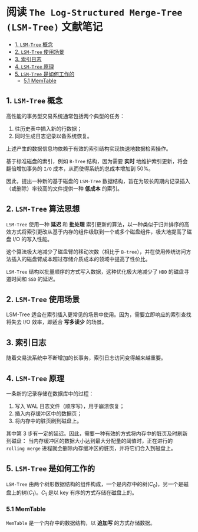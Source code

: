 # 阅读 `The Log-Structured Merge-Tree (LSM-Tree)` 文献笔记

- [1. `LSM-Tree` 概念](#1-lsm-tree-概念)
- [2. `LSM-Tree` 使用场景](#2-lsm-tree-使用场景)
- [3. 索引日志](#3-索引日志)
- [4. `LSM-Tree` 原理](#4-lsm-tree-原理)
- [5. `LSM-Tree` 是如何工作的](#5-lsm-tree-是如何工作的)
  - [5.1 MemTable](#51-memtable)


## 1. `LSM-Tree` 概念

高性能的事务型交易系统通常包括两个典型的任务：

1. 往历史表中插入新的行数据；
2. 同时生成日志记录以备系统恢复。

上述产生的数据信息均依赖于有效的索引结构实现快速地数据检索操作。

基于标准磁盘的索引，例如 `B-Tree` 结构，因为需要 **实时** 地维护索引更新，将会翻倍增加事务的 `I/O` 成本，从而使得系统的总成本增加到 50%。

因此，提出一种新的基于磁盘的 `LSM-Tree` 数据结构，旨在为较长周期内记录插入（或删除）率较高的文件提供一种 **低成本** 的索引。

## 2. `LSM-Tree` 算法思想

`LSM-Tree` 使用一种 **延迟** 和 **批处理** 索引更新的算法，以一种类似于归并排序的高效方式将索引更改从基于内存的组件级联到一个或多个磁盘组件，极大地提高了磁盘 I/O 的写入性能。

这个算法极大地减少了磁盘臂的移动次数（相比于 `B-tree`），并在使用传统访问方法插入的磁盘臂成本超过存储介质成本的领域中提高了性价比。

`LSM-Tree` 结构以批量顺序的方式写入数据，这种优化极大地减少了 `HDD` 的磁盘寻道时间和 `SSD` 的延迟。

## 2. `LSM-Tree` 使用场景

LSM-Tree 适合在索引插入更常见的场景中使用。因为，需要立即响应的索引查找将失去 I/O 效率，即适合 **写多读少** 的场景。

## 3. 索引日志

随着交易流系统中不断增加的长事务，索引日志访问变得越来越重要。

## 4. `LSM-Tree` 原理

一条新的记录存储在数据库中的过程：

1. 写入 WAL 日志文件（顺序写），用于崩溃恢复；
2. 插入内存缓冲区中的数据页；
3. 将内存中的脏页刷到磁盘上。

其中第 3 步有一定的延迟。因此，需要一种有效的方式将内存中的脏页及时刷新到磁盘：
当内存缓冲区的数据大小达到最大分配量的阈值时，正在进行的 `rolling merge` 进程就会删除内存缓冲区的脏页，并将它们合入到磁盘上。

## 5. `LSM-Tree` 是如何工作的

`LSM-Tree` 由两个树形数据结构的组件构成，一个是内存中的树($C_0$)，另一个是磁盘上的树($C_1$)。$C_1$ 是以 key 有序的方式存储在磁盘上的。

### 5.1 MemTable

`MemTable` 是一个内存中的数据结构，以 **追加写** 的方式存储数据。
